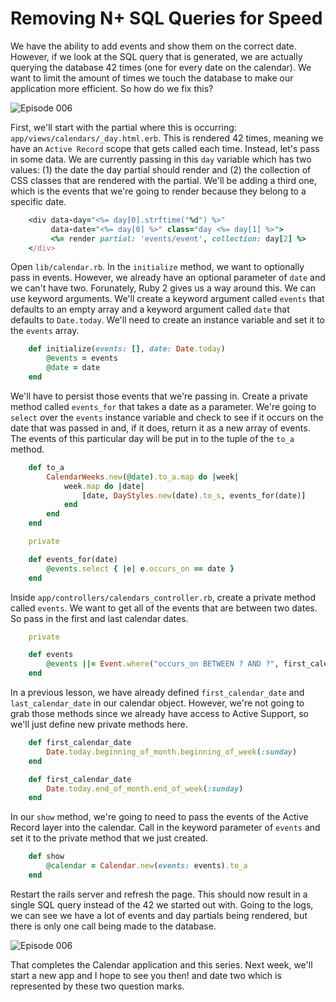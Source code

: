 Removing N+ SQL Queries for Speed
====================


We have the ability to add events and show them on the correct date. However, if we look at the SQL query that is generated, we are actually querying the database 42 times (one for every date on the calendar). We want to limit the amount of times we touch the database to make our application more efficient. So how do we fix this?

![Episode 006](https://s3-us-west-2.amazonaws.com/rubycastio-assets-production/asciicasts/006/images/002.png "calendar_sql_query")

First, we'll start with the partial where this is occurring: `app/views/calendars/_day.html.erb`. This is rendered 42 times, meaning we have an `Active Record` scope that gets called each time. Instead, let's pass in some data. We are currently passing in this `day` variable which has two values: (1) the date the day partial should render and (2) the collection of CSS classes that are rendered with the partial. We'll be adding a third one, which is the events that we're going to render because they belong to a specific date.

```ruby
    <div data-day="<%= day[0].strftime("%d") %>" 
         data-date="<%= day[0] %>" class="day <%= day[1] %>">
         <%= render partial: 'events/event', collection: day[2] %>
    </div>
```

Open `lib/calendar.rb`. In the `initialize` method, we want to optionally pass in events. However, we already have an optional parameter of `date` and we can't have two. Forunately, Ruby 2 gives us a way around this. We can use keyword arguments. We'll create a keyword argument called `events` that defaults to an empty array and a keyword argument called `date` that defaults to `Date.today`. We'll need to create an instance variable and set it to the `events` array.

```ruby
    def initialize(events: [], date: Date.today)
        @events = events
        @date = date
    end
```

We'll have to persist those events that we're passing in. Create a private method called `events_for` that takes a date as a parameter. We're going to `select` over the `events` instance variable and check to see if it occurs on the date that was passed in and, if it does, return it as a new array of events. The events of this particular day will be put in to the tuple of the `to_a` method.

```ruby
    def to_a
        CalendarWeeks.new(@date).to_a.map do |week|
            week.map do |date|
                [date, DayStyles.new(date).to_s, events_for(date)]
            end
        end
    end

    private

    def events_for(date)
        @events.select { |e| e.occurs_on == date }
    end
```


Inside `app/controllers/calendars_controller.rb`, create a private method called `events`. We want to get all of the events that are between two dates. So pass in the first and last calendar dates.

```ruby
    private

    def events
        @events ||= Event.where("occurs_on BETWEEN ? AND ?", first_calendar_date, last_calendar_date)
    end
```

In a previous lesson, we have already defined `first_calendar_date` and `last_calendar_date` in our calendar object. However, we're not going to grab those methods since we already have access to Active Support, so we'll just define new private methods here.

```ruby
    def first_calendar_date
        Date.today.beginning_of_month.beginning_of_week(:sunday)
    end

    def first_calendar_date
        Date.today.end_of_month.end_of_week(:sunday)
    end
```

In our `show` method, we're going to need to pass the events of the Active Record layer into the calendar. Call in the keyword parameter of `events` and set it to the private method that we just created.

```ruby
    def show
        @calendar = Calendar.new(events: events).to_a
    end
```

Restart the rails server and refresh the page. This should now result in a single SQL query instead of the 42 we started out with. Going to the logs, we can see we have a lot of events and day partials being rendered, but there is only one call being made to the database.

![Episode 006](https://s3-us-west-2.amazonaws.com/rubycastio-assets-production/asciicasts/006/images/003.png "calendario")

That completes the Calendar application and this series. Next week, we'll start a new app and I hope to see you then! and date two which is represented by these two question marks. 